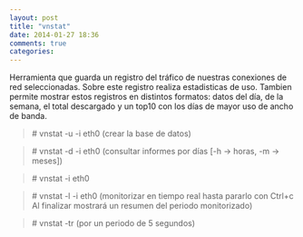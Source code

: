 ```yaml
---
layout: post
title: "vnstat"
date: 2014-01-27 18:36
comments: true
categories: 
---
```

Herramienta que guarda un registro del tráfico de nuestras conexiones de red seleccionadas. Sobre este registro realiza estadisticas de uso. Tambien permite mostrar estos registros en distintos formatos: datos del día, de la semana, el total descargado y un top10 con los días de mayor uso de ancho de banda. 

>\# vnstat -u -i eth0 (crear la base de datos)

>\# vnstat -d -i eth0  (consultar informes por días [-h -> horas, -m -> meses])

>\# vnstat -i eth0

>\# vnstat -l -i eth0  (monitorizar en tiempo real hasta pararlo con Ctrl+c Al finalizar mostrará un resumen del periodo monitorizado)

>\# vnstat -tr  (por un periodo de 5 segundos)

